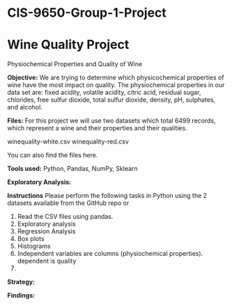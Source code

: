 # CIS-9650-Group-1-Project

# Wine Quality Project
Physiochemical Properties and Quality of Wine

**Objective:**
We are trying to determine which physicochemical properties of wine have the most impact on quality. The physiochemical properties in our data set are: fixed acidity, volatile acidity, citric acid, residual sugar, chlorides, free sulfur dioxide, total sulfur dioxide, density, pH, sulphates, and alcohol.


**Files:**
For this project we will use two datasets which total 6499 records, which represent a wine and their properties and their qualities. 

winequality-white.csv 
winequality-red.csv  

You can also find the files here. 

**Tools used:**
Python, Pandas, NumPy, Sklearn

**Exploratory Analysis:**


**Instructions**
Please perform the following tasks in Python using the 2 datasets available from the GitHub repo or 

1. Read the CSV files using pandas. 
2. Exploratory analysis
3. Regression Analysis
4. Box plots
5. Histograms
6. Independent variables are columns (physiochemical properties). dependent is quality
7.



**Strategy:**


**Findings:**
